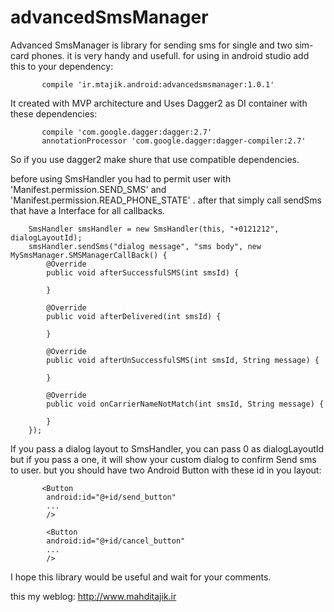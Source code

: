 # advancedSmsManager
Advanced SmsManager is library for sending sms for single and two sim-card phones. it is very handy and usefull. for using in android studio add this to your dependency:

           compile 'ir.mtajik.android:advancedsmsmanager:1.0.1'                    

It created with MVP architecture and Uses Dagger2 as DI container with these dependencies:

           compile 'com.google.dagger:dagger:2.7'
           annotationProcessor 'com.google.dagger:dagger-compiler:2.7'
           
So if you use dagger2 make shure that use compatible dependencies.
    
before using SmsHandler you had to permit user with 'Manifest.permission.SEND_SMS' and 'Manifest.permission.READ_PHONE_STATE' . 
after that simply call sendSms that have a Interface for all callbacks.

        SmsHandler smsHandler = new SmsHandler(this, "+0121212", dialogLayoutId);
        smsHandler.sendSms("dialog message", "sms body", new MySmsManager.SMSManagerCallBack() {
            @Override
            public void afterSuccessfulSMS(int smsId) {
                
            }

            @Override
            public void afterDelivered(int smsId) {

            }

            @Override
            public void afterUnSuccessfulSMS(int smsId, String message) {

            }

            @Override
            public void onCarrierNameNotMatch(int smsId, String message) {

            }
        });

If you pass a dialog layout to SmsHandler, you can pass 0 as dialogLayoutId but if you pass a one, it will show your custom dialog to confirm Send sms to user. but you should have two Android Button with these id in you layout:

    
           <Button
            android:id="@+id/send_button"
            ...
            />        
            
            <Button
            android:id="@+id/cancel_button"
            ...
            />        
           

I hope this library would be useful and wait for your comments.

this my weblog: http://www.mahditajik.ir
